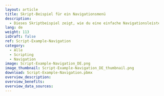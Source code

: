 ```yaml
---
layout: article
title: Skript-Beispiel für ein Navigationsmenü
description: 
  - Dieses Skriptbeispiel zeigt, wie du eine einfache Navigationsleiste und Funktion erstellen kannst, um zwischen unterschiedlichen Bildschirmen hin und her zu wechseln.
lang: de
weight: 113
isDraft: false
ref: Script-Example-Navigation
category:
  - Alle
  - Scripting
  - Navigation
image: Script-Example-Navigation_DE.png
image_thumbnail: Script-Example-Navigation_DE_thumbnail.png
download: Script-Example-Navigation.pbmx
overview_description:
overview_benefits:
overview_data_sources:
---
```

